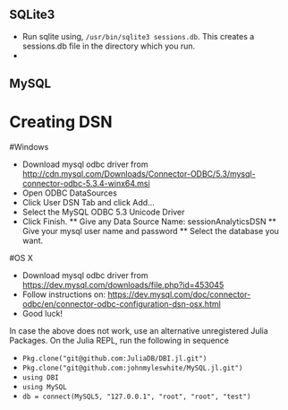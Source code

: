 ## SQLite3
* Run sqlite using, `/usr/bin/sqlite3 sessions.db`.  This creates a sessions.db file in the directory which you run.
* 


## MySQL
# Creating DSN 

#Windows
* Download mysql odbc driver from http://cdn.mysql.com/Downloads/Connector-ODBC/5.3/mysql-connector-odbc-5.3.4-winx64.msi
* Open ODBC DataSources
* Click User DSN Tab and click Add...
* Select the MySQL ODBC 5.3 Unicode Driver
* Click Finish.
** Give any Data Source Name: sessionAnalyticsDSN
** Give your mysql user name and password
** Select the database you want.

#OS X
* Download mysql odbc driver from https://dev.mysql.com/downloads/file.php?id=453045
* Follow instructions on: https://dev.mysql.com/doc/connector-odbc/en/connector-odbc-configuration-dsn-osx.html
* Good luck!

In case the above does not work, use an alternative unregistered Julia Packages.  On the Julia REPL, run the following in sequence
* `Pkg.clone("git@github.com:JuliaDB/DBI.jl.git")`
* `Pkg.clone("git@github.com:johnmyleswhite/MySQL.jl.git")`
* `using DBI`
* `using MySQL`
* `db = connect(MySQL5, "127.0.0.1", "root", "root", "test")`

